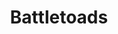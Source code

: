---
layout: video
series: Angry Video Game Nerd
season: 3
episode: 55
title: "Battletoads"
permalink: /avgn/episode-55
video_id: UD7k4mTThLY
drive_id: 1HTpfCJea-Keo0GpLVNlDa8V5frNHiRnu
release_date: 2008-09-03
mike_notes:
toggle: off
---